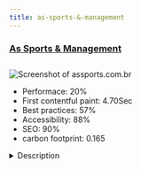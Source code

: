 ```yaml
---
title: as-sports-&-management
---
```


<div style="height: 3rem">
  <a href="http://www.assports.com.br"><h3>As Sports & Management</h3></a>
</div>
<img loading="lazy" src="/images/thumbs/assports.com.br.jpg" alt="Screenshot of assports.com.br" />
<ul>
  <li>Performace: 20%</li>
  <li>
    First contentful paint:
    4.70Sec
  </li>
  <li>Best practices: 57%</li>
  <li>Accessibility: 88%</li>
  <li>SEO: 90%</li>
  <li>carbon footprint: 0.165</li>
</ul>
<details>
  <summary>Description</summary>
  <p>As Sports & Management
Sports Exchange
In partnership with major clubs in Brazil and abroad, we created Football Exchange, offering a variety of fully customized programs to meet the specific needs of each client.
Its objective is the training, learning, development and a lot of experience exchange in the midst of soccer, preparing for the competitive soccer market today.As Sports & Management was created a short time ago, bringing the ease of Brazilian boys with the opportunity to participate in sports exchange and also football events.
Focused on Joomla and also with Event Scheduling version with Joomla Events.</p>
</details>

